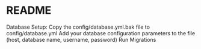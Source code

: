 # README

Database Setup:
	Copy the config/database.yml.bak file to config/database.yml
	Add your database configuration parameters to the file (host, database name, username, password)
	Run Migrations
